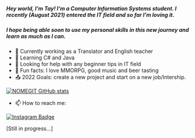 ##### Hey world, I'm Tay! I'm a Computer Information Systems student. I recently (August 2021) entered the IT field and so far I'm loving it. 
##### I hope being able soon to use my personal skills in this new journey and learn as much as I can.


- :small_blue_diamond: Currently working as a Translator and English teacher
- :small_blue_diamond: Learning C# and Java
- :small_blue_diamond: Looking for help with any beginner tips in IT field
- :small_blue_diamond: Fun facts: I love MMORPG, good music and beer tasting 
- :outbox_tray: 2022 Goals: create a new project and start on a new job/Intership.


[![NOMEGIT GitHub stats](https://github-readme-stats.vercel.app/api?username=Tay-Nery)](https://github.com/Tay-Nery/github-readme-stats)


- 📫 How to reach me:

[![Instagram Badge](https://img.shields.io/badge/Instagram-E4405F?style=for-the-badge&logo=instagram&logoColor=white&link=LINK_INSTAGRAM)](https://www.instagram.com/tay.nery/)

[Still in progress...]
